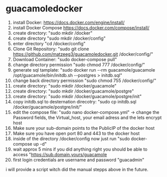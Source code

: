 # guacamoledocker  
1. install Docker: https://docs.docker.com/engine/install/  
2. install Docker Compose https://docs.docker.com/compose/install/  
3. create directory: "sudo mkdir /docker"  
4. create directory "sudo mkdir /docker/config"  
5. enter directory "cd /docker/config"  
6. Clone Git Repository: "sudo git clone https://github.com/matzeeg3/guacamoledocker.git /docker/config/"  
7. Download Container: "sudo docker-compose pull"  
8. change directory permission "sudo chmod 777 /docker/config/"  
9. generate sql tamplate: "sudo docker run --rm guacamole/guacamole /opt/guacamole/bin/initdb.sh --postgres > initdb.sql" 
10. change back directory permission "sudo chmod 755 /docker/config/"   
11. create directory: "sudo mkdir /docker/guacamole"  
12. create directory: "sudo mkdir /docker/guacamole/postgre"  
13. create directory: "sudo mkdir /docker/guacamole/postgre/init"  
14. copy initdb.sql to desternation direcotry: "sudo cp initdb.sql /docker/guacamole/postgre/init/"
15. edit the compose file: "sudo nano docker-compose.yml" -> change the Password fields, the Virtual_host, your email adress and the lets encrypt host  
16. Make sure your sub-domain points to the PublicIP of the docker host  
17. Make sure you have open port 80 and 443 to the docker host  
18. inside of the directory /docker/config now just run "sudo docker-compose up -d"  
19. wait approx 5 mins if you did anything right you should be able to access "https://sub.domain.yours/guacamole  
20. first login credentials are username and password "guacadmin"  
  
  
i will provide a script witch did the manual stepps above in the future.  